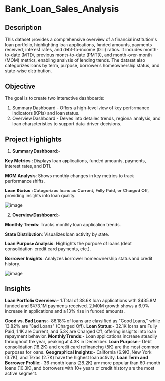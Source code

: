 # Bank_Loan_Sales_Analysis
## Description
This dataset provides a comprehensive overview of a financial institution's loan portfolio, highlighting loan applications, funded amounts, payments received, interest rates, and debt-to-income (DTI) ratios. It includes month-to-date (MTD), previous month-to-date (PMTD), and month-over-month (MOM) metrics, enabling analysis of lending trends. The dataset also categorizes loans by term, purpose, borrower's homeownership status, and state-wise distribution.
## Objective
The goal is to create two interactive dashboards:
1.	Summary Dashboard - Offers a high-level view of key performance indicators (KPIs) and loan status.
2.	Overview Dashboard - Delves into detailed trends, regional analysis, and loan characteristics to support data-driven decisions.
## Project Highlights
1.	**Summary Dashboard**:-
   
  **Key Metrics** : Displays loan applications, funded amounts, payments, interest rates, and DTI.
  
  **MOM Analysis**: Shows monthly changes in key metrics to track performance shifts.
  
  **Loan Status** : Categorizes loans as Current, Fully Paid, or Charged Off, providing insights into loan quality.

![image](https://github.com/user-attachments/assets/a8836f2e-9777-4ac7-a419-ec8e63931bd2)

2.	**Overview Dashboard**:-
   
**Monthly Trends**: Tracks monthly loan application trends.

**State Distribution**: Visualizes loan activity by state.

**Loan Purpose Analysis**: Highlights the purpose of loans (debt consolidation, credit card payments, etc.).

**Borrower Insights**: Analyzes borrower homeownership status and credit history.

![image](https://github.com/user-attachments/assets/d52d94e7-cbe5-41c9-83c6-b65721b19308)

## Insights
**Loan Portfolio Overview**:-
1.Total of 38.6K loan applications with $435.8M funded and $473.1M payments received.
2.MOM growth shows a 6.9% increase in applications and a 13% rise in funded amounts.

**Good vs. Bad Loans**:-
86.18% of loans are classified as "Good Loans," while 13.82% are "Bad Loans" (Charged Off).
**Loan Status**:-
32.1K loans are Fully Paid, 1.1K are Current, and 5.3K are Charged Off, offering insights into loan repayment behavior.
**Monthly Trends**:-
Loan applications increase steadily throughout the year, peaking at 4.3K in December.
**Loan Purpose**:-
Debt consolidation (18.2K) and credit card refinancing (5K) are the most common purposes for loans.
**Geographical Insights**:-
California (6.9K), New York (3.7K), and Texas (2.7K) have the highest loan activity.
**Loan Term and Borrower Profile**:-
36-month loans (28.2K) are more popular than 60-month loans (10.3K), and borrowers with 10+ years of credit history are the most active segment.




 

